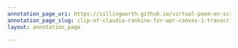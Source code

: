 ```yaml
---
annotation_page_uri: https://zillingworth.github.io/virtual-poem-on-screen/annotations/clip-of-claudia-rankine-for-wpr-canvas-1-transcription.json
annotation_page_slug: clip-of-claudia-rankine-for-wpr-canvas-1-transcription
layout: annotation_page

---
```

